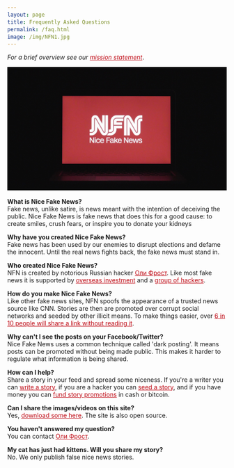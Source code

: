 ```yaml
---
layout: page
title: Frequently Asked Questions
permalink: /faq.html
image: /img/NFN1.jpg
---
```


<style>

article {
    font-size: 1.3em;

}
.full-width {
  background-color: #0c0c0c;
  color: white;
}

header {
  border-bottom: 3px solid #BE0712;
}
a {
  color: #BE0712;
}

</style>

*For a brief overview see our [mission statement](/mission)*.

![](/img/NFN1.jpg)

**What is Nice Fake News?**  
Fake news, unlike satire, is news meant with the intention of deceiving the public. Nice Fake News is fake news that does this for a good cause: to create smiles, crush fears, or inspire you to donate your kidneys

**Why have you created Nice Fake News?**  
Fake news has been used by our enemies to disrupt elections and defame the innocent. Until the real news fights back, the fake news must stand in.

**Who created Nice Fake News?**  
NFN is created by notorious Russian hacker [Оли Фрост](http://olifro.st). Like most fake news it is supported by [overseas investment](/donate) and a [group of hackers](/joinus).

**How do you make Nice Fake News?**  
Like other fake news sites, NFN spoofs the appearance of a trusted news source like CNN. Stories are then are promoted over corrupt social networks and seeded by other illicit means. To make things easier, over [6 in 10 people will share a link without reading it](https://www.forbes.com/sites/jaysondemers/2016/08/08/59-percent-of-you-will-share-this-article-without-even-reading-it/#7782c6032a64).

**Why can't I see the posts on your Facebook/Twitter?**  
Nice Fake News uses a common technique called 'dark posting'. It means posts can be promoted without being made public. This makes it harder to regulate what information is being shared.

**How can I help?**  
Share a story in your feed and spread some niceness. If you're a writer you can [write a story](/submit), if you are a hacker you can [seed a story](/joinus), and if you have money you can [fund story promotions](/donate) in cash or bitcoin.

**Can I share the images/videos on this site?**  
Yes, [download some here](/images.zip). The site is also open source.

**You haven't answered my question?**  
You can contact [Оли Фрост](mailto:mail@olifro.st).

**My cat has just had kittens. Will you share my story?**  
No. We only publish false nice news stories.

